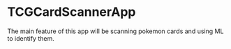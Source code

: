 # TCGCardScannerApp
The main feature of this app will be scanning pokemon cards and using ML to identify them. 
